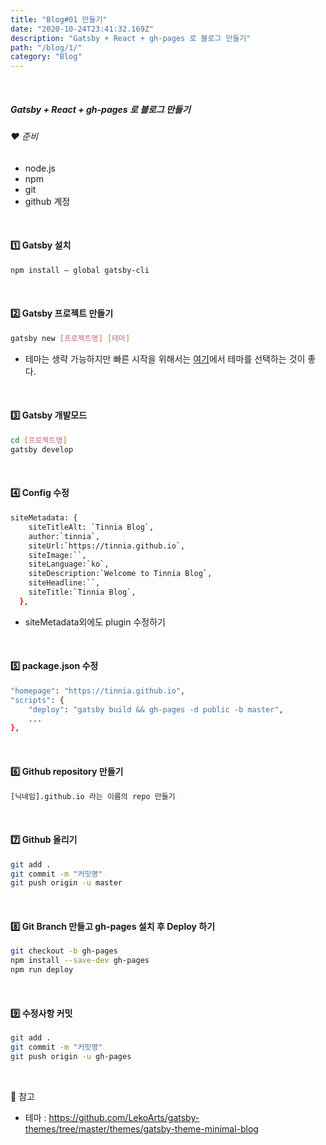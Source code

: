 ```yaml
---
title: "Blog#01 만들기"
date: "2020-10-24T23:41:32.169Z"
description: "Gatsby + React + gh-pages 로 블로그 만들기"
path: "/blog/1/"
category: "Blog"
---
```


<br />

##### Gatsby + React + gh-pages 로 블로그 만들기

###### ❤️ 준비

- node.js
- npm
- git
- github 계정

<br />

#### 1️⃣ Gatsby 설치

```bash noLineNumbers
npm install — global gatsby-cli
```

<br />

#### 2️⃣ Gatsby 프로젝트 만들기

```bash noLineNumbers
gatsby new [프로젝트명] [테마] 
```

- 테마는 생략 가능하지만 빠른 시작을 위해서는 [여기](https://www.gatsbyjs.com/starters/?v=2)에서 테마를 선택하는 것이 좋다.

<br />

#### 3️⃣ Gatsby 개발모드

```bash noLineNumbers
cd [프로젝트명]
gatsby develop 
```

<br />

#### 4️⃣ Config 수정

```bash noLineNumbers
siteMetadata: {
    siteTitleAlt: `Tinnia Blog`,
    author:`tinnia`,
    siteUrl:`https://tinnia.github.io`,
    siteImage:``,
    siteLanguage:`ko`,
    siteDescription:`Welcome to Tinnia Blog`,
    siteHeadline:``,
    siteTitle:`Tinnia Blog`,
  },
```

- siteMetadata외에도 plugin 수정하기


<br />

#### 5️⃣ package.json 수정

```bash noLineNumbers
"homepage": "https://tinnia.github.io",
"scripts": {
    "deploy": "gatsby build && gh-pages -d public -b master",
    ...
},
```

<br />

#### 6️⃣ Github repository 만들기

```bash noLineNumbers
[닉네임].github.io 라는 이름의 repo 만들기
```

<br />

#### 7️⃣ Github 올리기

```bash noLineNumbers
git add .
git commit -m "커밋명"
git push origin -u master
```

<br />

#### 8️⃣ Git Branch 만들고 gh-pages 설치 후 Deploy 하기

```bash noLineNumbers
git checkout -b gh-pages
npm install --save-dev gh-pages
npm run deploy
```

<br />

#### 9️⃣ 수정사항 커밋

```bash noLineNumbers
git add .
git commit -m "커밋명"
git push origin -u gh-pages
```

<br />

📌 참고

- 테마 : https://github.com/LekoArts/gatsby-themes/tree/master/themes/gatsby-theme-minimal-blog

